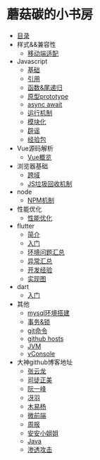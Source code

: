 # 蘑菇碳的小书房

* [目录](README.md)
* 样式&&兼容性
  * [移动端适配](css/LAYOUT.md)
* Javascript
  * [基础](javascript/basal_type.md)
  * [引用](javascript/object_type.md)
  * [函数&尾递归](javascript/function.md)
  * [原型prototype](javascript/prototype.md)
  * [async await](javascript/async_await.md)
  * [运行机制](javascript/event_loop.md)
  * [模块化](javascript/module.md)
  * [辟谣](javascript/rumor.md)
  * [经验包](javascript/experience.md)
* Vue源码解析
  * [Vue概览](vue/base.md)
* 浏览器基础
  * [跨域](browser/cross_origin.md)
  * [JS垃圾回收机制](browser/garbage_collection.md)
* node
  * [NPM机制](node/NPM.md)
* 性能优化
  * [性能优化](performance/optimization.md)
* flutter
  * [简介](flutter/BRIEF.md)
  * [入门](flutter/PRIMER.md)
  * [环境问题汇总](flutter/SCENES.md)
  * [异常汇总](flutter/EXCEPTION.md)
  * [开发经验](flutter/ISSUE.md)
  * [实现图](flutter/IMPLEMENT.md)
* dart
  * [入门](dart/PRIMER.md)
* 其他
  * [mysql环境搭建](other/MYSQL.md)
  * [事务&锁](other/data_base.md)
  * [git命令](other/GIT.md)
  * [github hosts](other/GITHUB.md)
  * [JVM](other/JVM.md)
  * [vConsole](other/vConsole.md)
* 大神github博客地址
  * [张云龙](https://github.com/fouber/blog)
  * [司徒正美](https://github.com/RubyLouvre/mobileHack)
  * [阮一峰](https://github.com/ruanyf)
  * [冴羽](https://github.com/mqyqingfeng/Blog)
  * [木易杨](https://github.com/yygmind)
  * [微前端](https://github.com/phodal/microfrontends)
  * [周报](https://github.com/Tnfe/TNFE-Weekly)
  * [安安小姐姐](https://github.com/sisterAn/blog)
  * [Java](https://github.com/Snailclimb/JavaGuide)
  * [渗透攻击](https://github.com/Micropoor/Micro8)